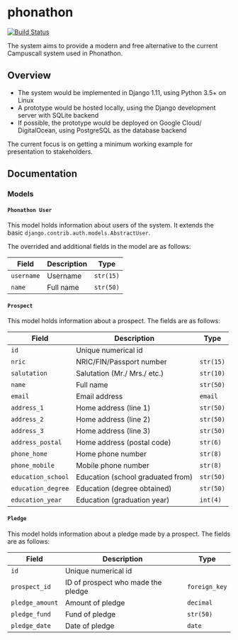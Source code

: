 # phonathon

[![Build Status](https://travis-ci.org/nguyenhuyanhh/phonathon.svg?branch=master)](https://travis-ci.org/nguyenhuyanhh/phonathon)

The system aims to provide a modern and free alternative to the current Campuscall system used in Phonathon.

## Overview

- The system would be implemented in Django 1.11, using Python 3.5+ on Linux
- A prototype would be hosted locally, using the Django development server with SQLite backend
- If possible, the prototype would be deployed on Google Cloud/ DigitalOcean, using PostgreSQL as the database backend

The current focus is on getting a minimum working example for presentation to stakeholders.

## Documentation

### Models

#### `Phonathon User`

This model holds information about users of the system. It extends the basic `django.contrib.auth.models.AbstractUser`.

The overrided and additional fields in the model are as follows:

| Field | Description | Type 
| -- | -- | --
| `username` | Username | `str(15)`
| `name` | Full name | `str(50)`

#### `Prospect`

This model holds information about a prospect. The fields are as follows:

| Field | Description | Type
| -- | -- | --
| `id` | Unique numerical id | 
| `nric` | NRIC/FIN/Passport number | `str(15)`
| `salutation` | Salutation (Mr./ Mrs./ etc.) | `str(10)`
| `name` | Full name | `str(50)`
| `email` | Email address | `email`
| `address_1` | Home address (line 1) | `str(50)`
| `address_2` | Home address (line 2) | `str(50)`
| `address_3` | Home address (line 3) | `str(50)`
| `address_postal` | Home address (postal code) | `str(6)`
| `phone_home` | Home phone number | `str(8)`
| `phone_mobile` | Mobile phone number | `str(8)`
| `education_school` | Education (school graduated from) | `str(50)`
| `education_degree` | Education (degree obtained) | `str(50)`
| `education_year` | Education (graduation year) | `int(4)`

#### `Pledge`

This model holds information about a pledge made by a prospect. The fields are as follows:

| Field | Description | Type
| -- | -- | --
| `id` | Unique numerical id | 
| `prospect_id` | ID of prospect who made the pledge | `foreign_key`
| `pledge_amount` | Amount of pledge | `decimal`
| `pledge_fund` | Fund of pledge | `str(50)`
| `pledge_date` | Date of pledge | `date`